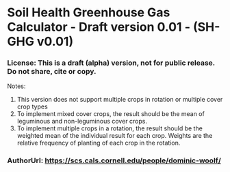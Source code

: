 # Soil Health Greenhouse Gas Calculator - Draft version 0.01 -  (SH-GHG v0.01)
### License: This is a draft (alpha) version, not for public release. Do not share, cite or copy.

Notes:
 1. This version does not support multiple crops in rotation or multiple cover crop types
 2. To implement mixed cover crops, the result should be the mean of leguminous and non-leguminous cover crops.
 3. To implement multiple crops in a rotation, the result should be the weighted mean of the individual result for each crop. Weights are the relative frequency of planting of each crop in the rotation.

### AuthorUrl: https://scs.cals.cornell.edu/people/dominic-woolf/
